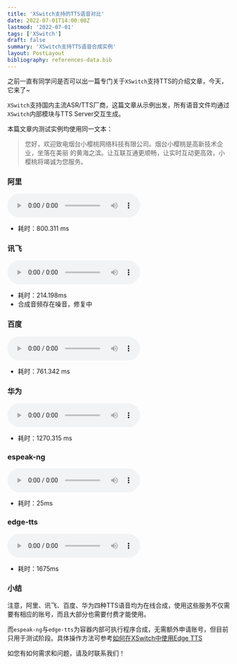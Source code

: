 ```yaml
---
title: 'XSwitch支持的TTS语音对比'
date: 2022-07-01T14:00:00Z
lastmod: '2022-07-01'
tags: ['XSwitch']
draft: false
summary: 'XSwitch支持TTS语音合成实例'
layout: PostLayout
bibliography: references-data.bib
---
```


之前一直有同学问是否可以出一篇专门关于`XSwitch`支持TTS的介绍文章，今天，它来了~

`XSwitch`支持国内主流ASR/TTS厂商，这篇文章从示例出发，所有语音文件均通过`XSwitch`内部模块与TTS Server交互生成。

本篇文章内测试实例均使用同一文本：
> 您好，欢迎致电烟台小樱桃网络科技有限公司。烟台小樱桃是高新技术企业，坐落在美丽 的黄海之滨。让互联互通更顺畅，让实时互动更高效，小樱桃将竭诚为您服务。

### 阿里

<audio controls name="espeak">
      <source src="/media/ali.wav" type="audio/wav"/>
</audio>

* 耗时：800.311 ms  

### 讯飞

<audio controls name="espeak">
      <source src="/media/xunfei.wav" type="audio/wav"/>
</audio>

* 耗时：214.198ms  
* 合成音频存在噪音，修复中


### 百度

<audio controls name="espeak">
      <source src="/media/baidu.mp3" type="audio/mpeg"/>
</audio>

* 耗时：761.342 ms  


### 华为

<audio controls name="espeak">
      <source src="/media/huawei.wav" type="audio/wav"/>
</audio>

* 耗时：1270.315 ms  

### espeak-ng

<audio controls name="espeak">
      <source src="/media/espeak.mp3" type="audio/mpeg"/>
</audio>

* 耗时：25ms  


### edge-tts

<audio controls name="edge-tts">
      <source src="/media/edge-tts.mp3" type="audio/mpeg"/>
</audio>

* 耗时：1675ms  

### 小结

注意，阿里、讯飞、百度、华为四种TTS语音均为在线合成，使用这些服务不仅需要有相应的账号，而且大部分也需要付费才能使用。

而`espeak-ng`与`edge-tts`为容器内部可执行程序合成，无需额外申请账号，但目前只用于测试阶段。具体操作方法可参考[如何在XSwitch中使用Edge TTS](/pages/howto/edge-tts/)

如您有如何需求和问题，请及时联系我们！
